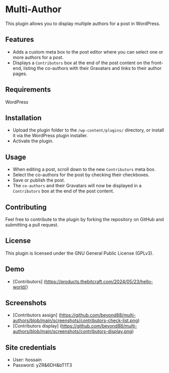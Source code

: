 # Multi-Author

This plugin allows you to display multiple authors for a post in WordPress.

## Features

- Adds a custom meta box to the post editor where you can select one or more authors for a post.
- Displays a `Contributors` box at the end of the post content on the front-end, listing the co-authors with their Gravatars and links to their author pages.

## Requirements

WordPress

## Installation

- Upload the plugin folder to the `/wp-content/plugins/` directory, or install it via the WordPress plugin installer.
- Activate the plugin.

## Usage

- When editing a post, scroll down to the new `Contributors` meta box.
- Select the co-authors for the post by checking their checkboxes.
- Save or publish the post.
- The `co-authors` and their Gravatars will now be displayed in a `Contributors` box at the end of the post content.

## Contributing

Feel free to contribute to the plugin by forking the repository on GitHub and submitting a pull request.

## License

This plugin is licensed under the GNU General Public License (GPLv3).

## Demo

- [Contributors] (https://products.thebitcraft.com/2024/05/23/hello-world/)

## Screenshots

- [Contributors assign] (https://github.com/beyond88/multi-authors/blob/main/screenshots/contributors-check-list.png)
- [Contributors display] (https://github.com/beyond88/multi-authors/blob/main/screenshots/contributors-display.png)

## Site credentials

- User: hossain
- Password: yZR&6DH&bT1T3


